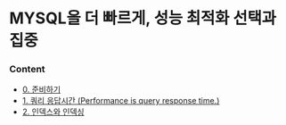 # MYSQL을 더 빠르게, 성능 최적화 선택과 집중
### Content
- [0. 준비하기](./ch.00/ch.00.md)
- [1. 쿼리 응답시간 (Performance is query response time.)](./ch.01/ch.01.md)
- [2. 인덱스와 인덱싱](./ch.02/ch.02.md)